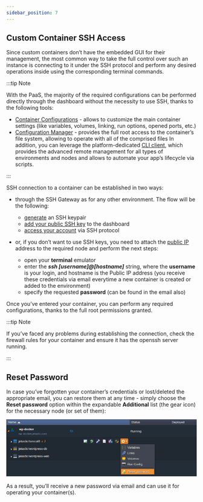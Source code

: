 ```yaml
---
sidebar_position: 7
---
```


## Custom Container SSH Access

Since custom containers don’t have the embedded GUI for their management, the most common way to take the full control over such an instance is connecting to it under the SSH protocol and perform any desired operations inside using the corresponding terminal commands.

:::tip Note

With the PaaS, the majority of the required configurations can be performed directly through the dashboard without the necessity to use SSH, thanks to the following tools:

- [Container Configurations](http://localhost:3000/docs/Container/Container%20Configuration/Configuration%20Tools) - allows to customize the main container settings (like variables, volumes, linking, run options, opened ports, etc.)
- [Configuration Manager](http://localhost:3000/docs/Container/Container%20Configuration/Configuration%20Tools#configuration-file-manager) - provides the full root access to the container’s file system, allowing to operate with all of the comprised files
  In addition, you can leverage the platform-dedicated [CLI client](http://localhost:3000/docs/Deployment%20Tools/API%20&%20CLI/Platform%20CLI/Platform%20CLI%20Overview), which provides the advanced remote management for all types of environments and nodes and allows to automate your app’s lifecycle via scripts.

:::

SSH connection to a container can be established in two ways:

- through the SSH Gateway as for any other environment. The flow will be the following:

  - [generate](http://localhost:3000/docs/Deployment%20Tools/SSH/Generate%20SSH%20Key) an SSH keypair
  - [add your public SSH key](http://localhost:3000/docs/Deployment%20Tools/SSH/Add%20SSH%20Key) to the dashboard
  - [access your account](http://localhost:3000/docs/Deployment%20Tools/SSH/SSH%20Access/Overview) via SSH protocol

- or, if you don’t want to use SSH keys, you need to attach the [public IP](http://localhost:3000/docs/ApplicationSetting/External%20Access%20To%20Applications/Public%20IP) address to the required node and perform the next steps:

  - open your **terminal** emulator
  - enter the **_ssh [username]@[hostname]_** string, where the **username** is your login, and hostname is the Public IP address (you receive these credentials via email everytime a new container is created or added to the environment)
  - specify the requested **password** (can be found in the email also)

Once you’ve entered your container, you can perform any required configurations, thanks to the full root permissions granted.

:::tip Note

If you’ve faced any problems during establishing the connection, check the firewall rules for your container and ensure it has the openssh server running.

:::

## Reset Password

In case you’ve forgotten your container’s credentials or lost/deleted the appropriate email, you can restore them at any time - simply choose the **Reset password** option within the expandable **Additional** list (the gear icon) for the necessary node (or set of them):

![Locale Dropdown](./img/CustomContainerSSHAccess/01reset-pass-new.png)

As a result, you’ll receive a new password via email and can use it for operating your container(s).
